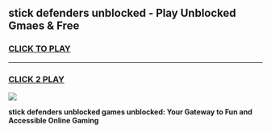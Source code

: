 
## stick defenders unblocked - Play Unblocked Gmaes & Free
<h3>
<a href="https://news.freeplayer.one?title=stick_defenders_unblocked&ref=23F">CLICK TO PLAY</a></h3>
<hr>

<h3>
<a href="https://news.freeplayer.one?title=stick_defenders_unblocked&ref=23F">CLICK 2 PLAY</a>
  
</h3>

<a href="https://news.freeplayer.one?title=stick_defenders_unblocked&ref=23F/"><img src="https://clearcache.store/games.png"></a>


**stick defenders unblocked games unblocked: Your Gateway to Fun and Accessible Online Gaming**
